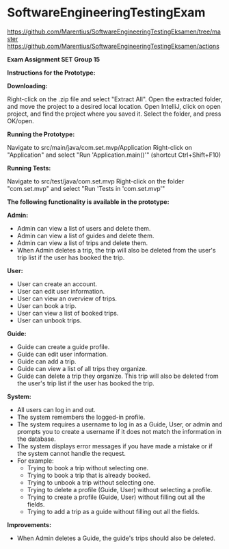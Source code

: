 # SoftwareEngineeringTestingExam

https://github.com/Marentius/SoftwareEngineeringTestingEksamen/tree/master
https://github.com/Marentius/SoftwareEngineeringTestingEksamen/actions

**Exam Assignment SET Group 15**

**Instructions for the Prototype:**

**Downloading:**

Right-click on the .zip file and select "Extract All".
Open the extracted folder, and move the project to a desired local location.
Open IntelliJ, click on open project, and find the project where you saved it.
Select the folder, and press OK/open.

**Running the Prototype:**

Navigate to src/main/java/com.set.mvp/Application
Right-click on "Application" and select "Run 'Application.main()'" (shortcut Ctrl+Shift+F10)

**Running Tests:**

Navigate to src/test/java/com.set.mvp
Right-click on the folder "com.set.mvp" and select "Run 'Tests in 'com.set.mvp'"


**The following functionality is available in the prototype:**

**Admin:**

- Admin can view a list of users and delete them.
- Admin can view a list of guides and delete them.
- Admin can view a list of trips and delete them.
- When Admin deletes a trip, the trip will also be deleted from the user's trip list if the user has booked the trip.

**User:**

- User can create an account.
- User can edit user information.
- User can view an overview of trips.
- User can book a trip.
- User can view a list of booked trips.
- User can unbook trips.

**Guide:**

- Guide can create a guide profile.
- Guide can edit user information.
- Guide can add a trip.
- Guide can view a list of all trips they organize.
- Guide can delete a trip they organize. This trip will also be deleted from the user's trip list if the user has booked the trip.

**System:**

- All users can log in and out.
- The system remembers the logged-in profile.
- The system requires a username to log in as a Guide, User, or admin and prompts you to create a username if it does not match the information in the database.
- The system displays error messages if you have made a mistake or if the system cannot handle the request.
- For example:
  - Trying to book a trip without selecting one.
  - Trying to book a trip that is already booked.
  - Trying to unbook a trip without selecting one.
  - Trying to delete a profile (Guide, User) without selecting a profile.
  - Trying to create a profile (Guide, User) without filling out all the fields.
  - Trying to add a trip as a guide without filling out all the fields.

**Improvements:**

- When Admin deletes a Guide, the guide's trips should also be deleted.
